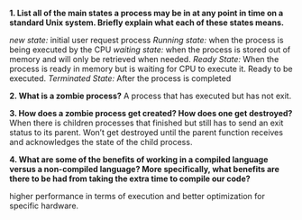 **1. List all of the main states a process may be in at any point in time on a standard Unix system. Briefly explain what each of these states means.**

*new state:* initial user request process
*Running state:* when the process is being executed by the CPU 
*waiting state:* when the process is stored out of memory and will only be retrieved when needed.
*Ready State:* When the process is ready in memory but is waiting for CPU to execute it. Ready to be executed.
*Terminated State:* After the process is completed


**2. What is a zombie process?**
A process that has executed but has not exit.



**3. How does a zombie process get created? How does one get destroyed?**
When there is  children processes that finished but still has to send an exit status to its parent.
Won’t get destroyed until the parent function receives and acknowledges the state of the child process. 



**4. What are some of the benefits of working in a compiled language versus a non-compiled language? More specifically, what benefits are there to be had from taking the extra time to compile our code?**

higher performance in terms of execution and better optimization for specific hardware.

